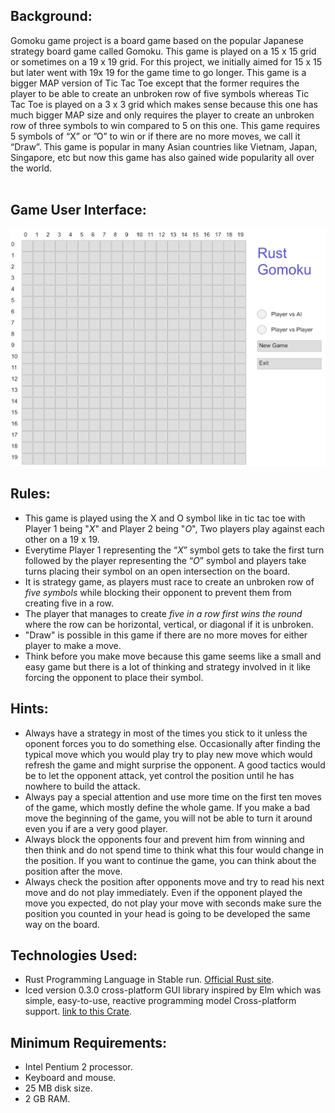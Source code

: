 
## Background:
Gomoku game project is a board game based on the popular Japanese strategy board game called Gomoku. This game is played on a 15 x 15 grid or sometimes on a 19 x 19 grid. For this project, we initially aimed for 15 x 15 but later went with 19x 19 for the game time to go longer. This game is a bigger MAP version of Tic Tac Toe except that the former requires the player to be able to create an unbroken row of five symbols whereas Tic Tac Toe is played on a 3 x 3 grid which makes sense because this one has much bigger MAP size and only requires the player to create an unbroken row of three symbols to win compared to 5 on this one. This game requires 5 symbols of “X” or ”O” to win or if there are no more moves, we  call  it  “Draw”. This game is popular in many Asian countries like Vietnam, Japan, Singapore, etc but now this game  has  also  gained  wide  popularity  all  over  the  world.  <br><br>

## Game User Interface:
![Image of this Gomoku Game](https://github.com/PDX-RUST-TTTS/Project-Caro/blob/main/screenshot.PNG)

## Rules:
- This game is played using the X and O symbol like in tic tac toe with Player 1 being "*X*" and Player 2 being "*O*", Two players play against each other on a 19 x 19.
- Everytime Player 1 representing the “*X*” symbol gets to take the first turn followed by the player representing  the  “*O*” symbol and players take turns placing their symbol on an open intersection on the board. 
- It is strategy game, as players must race to create an unbroken row of *five symbols* while blocking their opponent to prevent them from creating five in a row. 
- The player that manages to create *five in a row first wins the round* where the row can be horizontal, vertical, or diagonal if it is unbroken.
- "Draw" is possible in this game if there are no more moves for either player to make a move.
- Think before you make move because this game seems like a small and easy game but there is a lot of thinking and strategy involved in it like forcing the opponent to place their symbol.

## Hints:
- Always have a strategy in most of the times you stick to it unless the oponent forces you to do something else. Occasionally after finding the typical move which you would play try to play new move which would refresh the game and might surprise the opponent. A good tactics would be to let the opponent attack, yet control the position until he has nowhere to build the attack.     
- Always pay a special attention and use more time on the first ten moves of the game, which mostly define the whole game. If you make a bad move the beginning of the game, you will not be able to turn it around even you if are a very good player.
- Always block the opponents four and prevent him from winning and then think and do not spend time to think what this four would change in the position. If you want to continue the game, you can think about the position after the move.
- Always check the position after opponents move and try to read his next move and do not play immediately. Even if the opponent played the move you expected, do not play your move with seconds make sure the position you counted in your head is going to be developed the same way on the board.
## Technologies Used: 
- Rust Programming Language in Stable run. [Official Rust site](https://www.rust-lang.org/).
- Iced version 0.3.0 cross-platform GUI library inspired by Elm which was simple, easy-to-use, reactive programming model Cross-platform support. [link to this Crate](https://crates.io/crates/iced).

## Minimum Requirements:
- Intel Pentium 2 processor.
- Keyboard and mouse.
- 25 MB disk size.
- 2 GB RAM.

